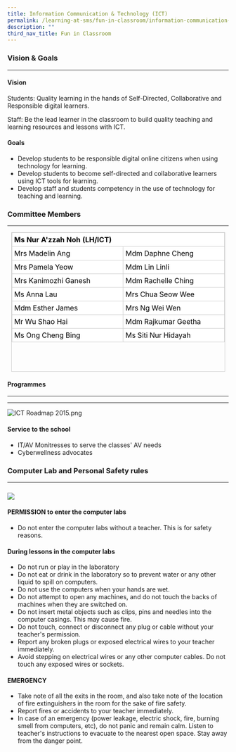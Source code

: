 ```yaml
---
title: Information Communication & Technology (ICT)
permalink: /learning-at-sms/fun-in-classroom/information-communication-n-technology-ict/
description: ""
third_nav_title: Fun in Classroom
---
```

### Vision & Goals
__________________________________________________________

#### Vision

Students: Quality learning in the hands of Self-Directed, Collaborative and Responsible digital learners.

Staff: Be the lead learner in the classroom to build quality teaching and learning resources and lessons with ICT.

  

#### Goals

*   Develop students to be responsible digital online citizens when using technology for learning. 
*   Develop students to become self-directed and collaborative learners using ICT tools for learning. 
*   Develop staff and students competency in the use of technology for teaching and learning. 

### Committee Members
__________________________________________________________

<table class="iveo_table ives_tab_1 ive_eobj_center" style="margin: auto; outline: 0px; padding: 0px; clear: both; border: 1px solid rgb(207, 207, 207); border-collapse: collapse; width: 487px; height: 317px;"><tbody style="margin: 0px; outline: 0px; padding: 0px;"><tr style="margin: 0px; outline: 0px; padding: 0px;"><td colspan="2" style="margin: 0px; outline: 0px; padding: 5px; text-align: left; background: rgb(255, 255, 255); color: rgb(0, 0, 0); border: 1px solid rgb(207, 207, 207); width: 486px;"><b style="margin: 0px; outline: 0px; padding: 0px;">Ms Nur A'zzah Noh (LH/ICT)</b></td></tr><tr style="margin: 0px; outline: 0px; padding: 0px;"><td style="margin: 0px; outline: 0px; padding: 5px; text-align: left; background: rgb(255, 255, 255); color: rgb(0, 0, 0); border: 1px solid rgb(207, 207, 207); width: 60px;">Mrs Madelin Ang<br style="margin: 0px; outline: 0px; padding: 0px;"></td><td style="margin: 0px; outline: 0px; padding: 5px; text-align: left; background: rgb(255, 255, 255); color: rgb(0, 0, 0); border: 1px solid rgb(207, 207, 207); width: 60px;">Mdm Daphne Cheng</td></tr><tr style="margin: 0px; outline: 0px; padding: 0px;"><td style="margin: 0px; outline: 0px; padding: 5px; text-align: left; background: rgb(255, 255, 255); color: rgb(0, 0, 0); border: 1px solid rgb(207, 207, 207);">Mrs Pamela Yeow<br style="margin: 0px; outline: 0px; padding: 0px;"></td><td style="margin: 0px; outline: 0px; padding: 5px; text-align: left; background: rgb(255, 255, 255); color: rgb(0, 0, 0); border: 1px solid rgb(207, 207, 207);">Mdm Lin Linli<br style="margin: 0px; outline: 0px; padding: 0px;"></td></tr><tr style="margin: 0px; outline: 0px; padding: 0px;"><td style="margin: 0px; outline: 0px; padding: 5px; text-align: left; background: rgb(255, 255, 255); color: rgb(0, 0, 0); border: 1px solid rgb(207, 207, 207);">Mrs Kanimozhi Ganesh<br style="margin: 0px; outline: 0px; padding: 0px;"></td><td style="margin: 0px; outline: 0px; padding: 5px; text-align: left; background: rgb(255, 255, 255); color: rgb(0, 0, 0); border: 1px solid rgb(207, 207, 207);">Mdm Rachelle Ching</td></tr><tr style="margin: 0px; outline: 0px; padding: 0px;"><td style="margin: 0px; outline: 0px; padding: 5px; text-align: left; background: rgb(255, 255, 255); color: rgb(0, 0, 0); border: 1px solid rgb(207, 207, 207);">Ms Anna Lau&nbsp;</td><td style="margin: 0px; outline: 0px; padding: 5px; text-align: left; background: rgb(255, 255, 255); color: rgb(0, 0, 0); border: 1px solid rgb(207, 207, 207);">Mrs Chua Seow Wee</td></tr><tr style="margin: 0px; outline: 0px; padding: 0px;"><td style="margin: 0px; outline: 0px; padding: 5px; text-align: left; background: rgb(255, 255, 255); color: rgb(0, 0, 0); border: 1px solid rgb(207, 207, 207);">Mdm Esther James</td><td style="margin: 0px; outline: 0px; padding: 5px; text-align: left; background: rgb(255, 255, 255); color: rgb(0, 0, 0); border: 1px solid rgb(207, 207, 207);">Mrs Ng Wei Wen</td></tr><tr style="margin: 0px; outline: 0px; padding: 0px;"><td style="margin: 0px; outline: 0px; padding: 5px; text-align: left; background: rgb(255, 255, 255); color: rgb(0, 0, 0); border: 1px solid rgb(207, 207, 207);">Mr Wu Shao Hai</td><td style="margin: 0px; outline: 0px; padding: 5px; text-align: left; background: rgb(255, 255, 255); color: rgb(0, 0, 0); border: 1px solid rgb(207, 207, 207);">Mdm Rajkumar Geetha</td></tr><tr style="margin: 0px; outline: 0px; padding: 0px;"><td style="margin: 0px; outline: 0px; padding: 5px; text-align: left; background: rgb(255, 255, 255); color: rgb(0, 0, 0); border: 1px solid rgb(207, 207, 207);">Ms Ong Cheng Bing<br style="margin: 0px; outline: 0px; padding: 0px;"></td><td style="margin: 0px; outline: 0px; padding: 5px; text-align: left; background: rgb(255, 255, 255); color: rgb(0, 0, 0); border: 1px solid rgb(207, 207, 207);">Ms Siti Nur Hidayah<br style="margin: 0px; outline: 0px; padding: 0px;"></td></tr></tbody></table>

  

#### Programmes
__________________________________________________________

* * *

![ICT Roadmap 2015.png](https://stmargaretspri.moe.edu.sg/qql/slot/u209/Programmes/ICT/ICT%20Roadmap%202015.png)  
  

#### Service to the school  

*   IT/AV Monitresses to serve the classes' AV needs   
*   Cyberwellness advocates

  

### Computer Lab and Personal Safety rules
__________________________________________________________

### 

![](https://stmargaretspri.moe.edu.sg/qql/slot/u209/2021/Learning@SMPS/ICT/ICT%20Dept_thumb01.jpg)



#### PERMISSION to enter the computer labs

*   Do not enter the computer labs without a teacher. This is for safety reasons.

  

#### During lessons in the computer labs

*   Do not run or play in the laboratory
*   Do not eat or drink in the laboratory so to prevent water or any other liquid to spill on computers.
*   Do not use the computers when your hands are wet.
*   Do not attempt to open any machines, and do not touch the backs of machines when they are switched on.
*   Do not insert metal objects such as clips, pins and needles into the computer casings. This may cause fire.
*   Do not touch, connect or disconnect any plug or cable without your teacher's permission.
*   Report any broken plugs or exposed electrical wires to your teacher immediately.
*   Avoid stepping on electrical wires or any other computer cables. Do not touch any exposed wires or sockets.

  

#### EMERGENCY

*   Take note of all the exits in the room, and also take note of the location of fire extinguishers in the room for the sake of fire safety.
*   Report fires or accidents to your teacher immediately.
*   In case of an emergency (power leakage, electric shock, fire, burning smell from computers, etc), do not panic and remain calm. Listen to teacher's instructions to evacuate to the nearest open space. Stay away from the danger point.
